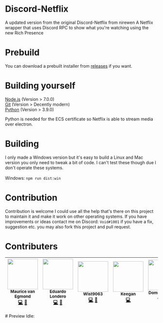 # Discord-Netflix
A updated version from the original Discord-Netflix from nirewen
A Netflix wrapper that uses Discord RPC to show what you're watching using the new Rich Presence
# Prebuild
You can download a prebuilt installer from [releases](https://github.com/Terroriser1/Discord-Netflix/releases) if you want.
# Building yourself
[Node.js](https://nodejs.org/en/) (Version > 7.0.0)<br>
[Git](https://git-scm.com/) (Version > Decently modern)<br>
[Python](https://www.python.org/downloads/) (Version > 3.9.0)<br>

Python is needed for the ECS certificate so Netflix is able to stream media over electron.
# Building
I only made a Windows version but it's easy to build a Linux and Mac version you only need to tweak a bit of code. I can't test these though due I don't operate these systems.<br>
<br>
Windows: `npm run dist:win`
<br>
# Contribution
Contribution is welcome I could use all the help that's there on this project to maintain it and make it work on other operating systems. If you have improvements or ideas contact me on Discord: `Void#1001` if you have a fix, suggestion etc. you may also fork this project and pull request.
# Contributers
<table>
<thead>
<tr><th align="center"><a href="https://github.com/Terroriser1" title="Void#1001"><img src="https://avatars.githubusercontent.com/u/35117713?s=400&u=6ad8e7ffef22c9e47c4fd6fb73998cefb285fcfb&v=4" style="max-width:100%;" width="100px;"><br><sub><b>Maurice van Egmond</b></sub></a><br><a href="https://github.com/Terroriser1" title="Code"><g-emoji class="g-emoji" alias="computer" fallback-src="https://github.githubassets.com/images/icons/emoji/unicode/1f4bb.png">💻</g-emoji></a> <a href="#design-nirewen" title="Design"><g-emoji class="g-emoji" alias="art" fallback-src="https://github.githubassets.com/images/icons/emoji/unicode/1f3a8.png">🎨</g-emoji></a></th>
<th align="center">
<a href="https://github.com/nirewen" title="Nirewen#9011"><img src="https://avatars1.githubusercontent.com/u/8761479?v=4" style="max-width:100%;" width="100px;"><br><sub><b>Eduardo Londero</b></sub></a><br><a href="https://github.com/nirewen/discord-netflix/commits?author=nirewen" title="Code"><g-emoji class="g-emoji" alias="computer" fallback-src="https://github.githubassets.com/images/icons/emoji/unicode/1f4bb.png">💻</g-emoji></a> <a href="#design-nirewen" title="Design"><g-emoji class="g-emoji" alias="art" fallback-src="https://github.githubassets.com/images/icons/emoji/unicode/1f3a8.png">🎨</g-emoji></a></th>
<th align="center"><a href="https://hexaplexsoftware.ga/" title="Wistful__#9063" rel="nofollow"><img src="https://avatars0.githubusercontent.com/u/22089269?v=4" style="max-width:100%;" width="100px;"><br><sub><b>Wist9063</b></sub></a><br><a href="https://github.com/nirewen/discord-netflix/commits?author=Wist9063" title="Code"><g-emoji class="g-emoji" alias="computer" fallback-src="https://github.githubassets.com/images/icons/emoji/unicode/1f4bb.png">💻</g-emoji></a> <a href="#design-Wist9063" title="Design"><g-emoji class="g-emoji" alias="art" fallback-src="https://github.githubassets.com/images/icons/emoji/unicode/1f3a8.png">🎨</g-emoji></a></th>
<th align="center"><a href="https://keyygan.me" title="Keyygan#0001" rel="nofollow"><img src="https://avatars1.githubusercontent.com/u/27071605?v=4" style="max-width:100%;" width="100px;"><br><sub><b>Keegan</b></sub></a><br><a href="https://github.com/nirewen/discord-netflix/commits?author=Keyygan" title="Code"><g-emoji class="g-emoji" alias="computer" fallback-src="https://github.githubassets.com/images/icons/emoji/unicode/1f4bb.png">💻</g-emoji></a></th>
<th align="center"><a href="https://github.com/dmfj" title="Dmfj#0001"><img src="https://avatars2.githubusercontent.com/u/13137236?v=4" style="max-width:100%;" width="100px;"><br><sub><b>Dominic Fitch-Jones</b></sub></a><br><a href="#" title="Support"><g-emoji class="g-emoji" alias="bulb" fallback-src="https://github.githubassets.com/images/icons/emoji/unicode/1f4a1.png">💡</g-emoji></a></th>
<th align="center"><a href="https://modulobot.xyz" title="NovusTheory#2244" rel="nofollow"><img src="https://avatars0.githubusercontent.com/u/3434404?v=4" style="max-width:100%;" width="100px;"><br><sub><b>NovusTheory</b></sub></a><br><a href="https://github.com/nirewen/discord-netflix/commits?author=NovusTheory" title="Code"><g-emoji class="g-emoji" alias="computer" fallback-src="https://github.githubassets.com/images/icons/emoji/unicode/1f4bb.png">💻</g-emoji></a></th>
<th align="center"><a href="#" title="Maik#8097"><img src="https://camo.githubusercontent.com/3a1aabf2d75329b71044ed6772a6b66816bb15bc3f704d130e593696805216b5/68747470733a2f2f63646e2e646973636f72646170702e636f6d2f617661746172732f3137373430353039373132393637323730342f65623230316462333337666336636664333433613863393064393739653863642e706e673f73697a653d31303234" data-canonical-src="https://cdn.discordapp.com/avatars/177405097129672704/eb201db337fc6cfd343a8c90d979e8cd.png?size=1024" style="max-width:100%;" width="100px"><br><sub><b>Maik</b></sub></a><br><a href="https://www.youtube.com/watch?v=8AYBykvOKzo" title="Video" rel="nofollow"><g-emoji class="g-emoji" alias="video_camera" fallback-src="https://github.githubassets.com/images/icons/emoji/unicode/1f4f9.png">📹</g-emoji></a><a href="#" title="Tutorial"><g-emoji class="g-emoji" alias="white_check_mark" fallback-src="https://github.githubassets.com/images/icons/emoji/unicode/2705.png">✅</g-emoji></a></th>
</tr>
</thead>
</table>
# Preview
Idle:<br>

